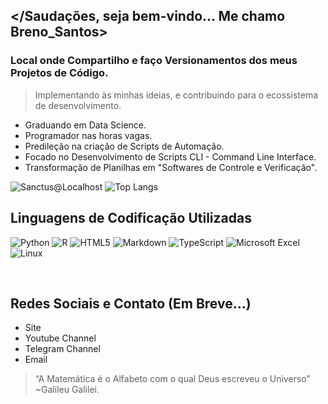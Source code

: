 ## </Saudações, seja bem-vindo... Me chamo Breno_Santos>

### Local onde Compartilho e faço Versionamentos dos meus Projetos de Código.
> Implementando às minhas ideias, e contribuindo para o ecossistema de desenvolvimento.

- Graduando em Data Science.
- Programador nas horas vagas.
- Predileção na criação de Scripts de Automação.
- Focado no Desenvolvimento de Scripts CLI - Command Line Interface.
- Transformação de Planilhas em "Softwares de Controle e Verificação".

![Sanctus@Localhost](https://github-readme-stats.vercel.app/api?username=SanctusLocalHost&show_icons=true&theme=chartreuse-dark)
![Top Langs](https://github-readme-stats.vercel.app/api/top-langs/?username=SanctusLocalHost&hide_progress=true&theme=chartreuse-dark)

## Linguagens de Codificação Utilizadas

<div style="display: inline_block">
  
  ![Python](https://img.shields.io/badge/python-3670A0?style=for-the-badge&logo=python&logoColor=ffdd54)
  ![R](https://img.shields.io/badge/r-%23276DC3.svg?style=for-the-badge&logo=r&logoColor=white)
  ![HTML5](https://img.shields.io/badge/html5-%23E34F26.svg?style=for-the-badge&logo=html5&logoColor=white)
  ![Markdown](https://img.shields.io/badge/markdown-%23000000.svg?style=for-the-badge&logo=markdown&logoColor=white)
  ![TypeScript](https://img.shields.io/badge/typescript-%23007ACC.svg?style=for-the-badge&logo=typescript&logoColor=white)
  ![Microsoft Excel](https://img.shields.io/badge/Microsoft_Excel-217346?style=for-the-badge&logo=microsoft-excel&logoColor=white)
  ![Linux](https://img.shields.io/badge/Linux-FCC624?style=for-the-badge&logo=linux&logoColor=black)
  
</div><br/>

## Redes Sociais e Contato (Em Breve...)

- Site
- Youtube Channel
- Telegram Channel
- Email

> “A Matemática é o Alfabeto com o qual Deus escreveu o Universo”
> ~Galileu Galilei.
